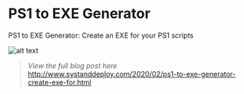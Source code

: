 # PS1 to EXE Generator
PS1 to EXE Generator: Create an EXE for your PS1 scripts

![alt text](https://github.com/damienvanrobaeys/PS1-To-EXE-Generator/blob/master/preview.gif)

> *View the full blog post here*
http://www.systanddeploy.com/2020/02/ps1-to-exe-generator-create-exe-for.html



